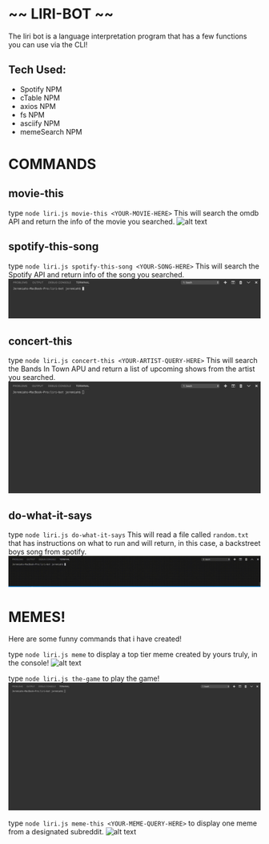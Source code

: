 # ~~ LIRI-BOT ~~
The liri bot is a language interpretation program that has a few functions you can use via the CLI!

## Tech Used:
  - Spotify NPM
  - cTable NPM
  - axios NPM
  - fs NPM
  - asciify NPM
  - memeSearch NPM



# COMMANDS


## movie-this
type `node liri.js movie-this <YOUR-MOVIE-HERE>`
This will search the omdb API and return the info of the movie you searched.
![alt text](/images/gifs/movie-this.gif "MOVIE-THIS")


## spotify-this-song
type   `node liri.js spotify-this-song <YOUR-SONG-HERE>`
This will search the Spotify API and return info of the song you searched.
![alt text](/images/gifs/spotify-this-song.gif "SPOTIFY-THIS-SONG")


## concert-this
type `node liri.js concert-this <YOUR-ARTIST-QUERY-HERE>`
This will search the Bands In Town APU and return a list of upcoming shows from the artist you 
searched.
![alt text](/images/gifs/concert-this.gif "CONCERT-THIS")


## do-what-it-says
type `node liri.js do-what-it-says`
This will read a file called `random.txt` that has instructions on what to run and will return, in this case, a backstreet boys song from spotify.
![alt text](/images/gifs/do-what-it-says.gif "DO-WHAT-IT-SAYS")



# MEMES!
Here are some funny commands that i have created!

type `node liri.js meme` to display a top tier meme created by yours truly, in the console!
![alt text](images/gifs/meme.gif "MEME")

type `node liri.js the-game` to play the game!
![alt text](images/gifs/the-game.gif "THE-GAME")

type `node liri.js meme-this <YOUR-MEME-QUERY-HERE>` to display one meme from a designated subreddit.
![alt text](images/gifs/meme-this.gif "MEME-THIS")



